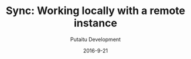 ---
title: 'Sync: Working locally with a remote instance'
sections:
    -
        template: richTextSection
        includeGrandchildren: false
        image: 50d05eee9088c589bfd5a5a3a3043c0ebcc4972b
        text: "# Sync: Working locally with a remote instance\n\nAn apparent disadvantage of having the HashBrown CMS completely separated from the target website is that you can't easily work on the site locally. A feature in the settings panel called \"sync\" is here to amend that."
        theme: light
    -
        template: richTextSection
        includeGrandchildren: false
        text: "## Setting up a synchronised remote\n\nHooking this up is easier than you might think.\n\n*   Go to the \"Settings\" panel\n*   Click the \"Sync\" section\n*   Fill in the API address of your remote HashBrown instance\n*   Click \"Renew\" next to the \"API token\" field\n    *   Log in with your remote credentials\n    *   An API token should now have been generated\n*   Make sure the \"project and \"environment\" names are correct for you remote\n*   Pick the resources you want synchronised (Content, Schemes and/or Media)\n*   Click \"Save\""
    -
        template: buttons
        includeGrandchildren: false
        text: "## Voila!\n\nAfter the page reloads, your remote resources should show up in the navigation panel with a faded \"remote\" icon\_next to their names"
        buttons:
            -
                text: 'More guides'
                href: /guides/
                target: _self
meta:
    id: 5bd0de0803a611d57f91a45272bb49e5ba969c73
    parentId: bf70856caed6633b734d5b0e7b61a651305571f1
    language: en
date: '2016-9-21'
author: 'Putaitu Development'
permalink: /guides/sync-working-locally-with-a-remote-instance/
layout: sectionPage
---